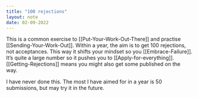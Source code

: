 ```yaml
---
title: "100 rejections"
layout: note
date: 02-09-2022
---
```


This is a common exercise to [[Put-Your-Work-Out-There]] and practise [[Sending-Your-Work-Out]]. Within a year, the aim is to get 100 rejections, not acceptances. This way it shifts your mindset so you [[Embrace-Failure]]. It’s quite a large number so it pushes you to [[Apply-for-everything]]. [[Getting-Rejections]] means you might also get some published on the way.

I have never done this. The most I have aimed for in a year is 50 submissions, but may try it in the future. 